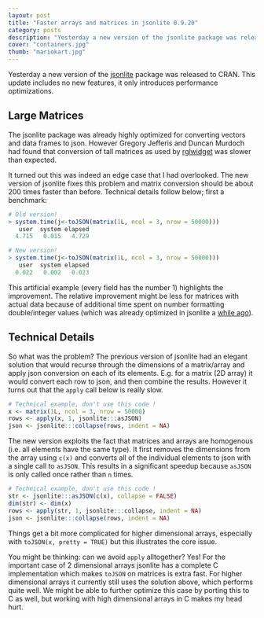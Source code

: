 ```yaml
---
layout: post
title: "Faster arrays and matrices in jsonlite 0.9.20"
category: posts
description: "Yesterday a new version of the jsonlite package was released to CRAN. This update includes no new features, it only introduces performance optimizations."
cover: "containers.jpg"
thumb: "mariokart.jpg"
---
```


Yesterday a new version of the [jsonlite](https://cran.r-project.org/web/packages/jsonlite/vignettes/json-aaquickstart.html) package was released to CRAN. This update includes no new features, it only introduces performance optimizations.

## Large Matrices

The jsonlite package was already highly optimized for converting vectors and data frames to json. However Gregory Jefferis and Duncan Murdoch had found that conversion of tall matrices as used by [rglwidget](https://cran.r-project.org/web/packages/rglwidget/index.html) was slower than expected.

It turned out this was indeed an edge case that I had overlooked. The new version of jsonlite fixes this problem and matrix conversion should be about 200 times faster than before. Technical details follow below; first a benchmark:


```r
# Old version!
> system.time(j<-toJSON(matrix(1L, ncol = 3, nrow = 50000)))
   user  system elapsed
  4.715   0.015   4.729

# New version!
> system.time(j<-toJSON(matrix(1L, ncol = 3, nrow = 50000)))
   user  system elapsed
  0.022   0.002   0.023
```

This artificial example (every field has the number 1) highlights the improvement. The relative improvement might be less for matrices with actual data because of additional time spent on number formatting double/integer values (which was already optimized in jsonlite a [while ago](https://www.opencpu.org/posts/jsonlite-release-0-9-13/)).

## Technical Details

So what was the problem? The previous version of jsonlite had an elegant solution that would recurse through the dimensions of a matrix/array and apply json conversion on each of its elements. E.g. for a matrix (2D array) it would convert each row to json, and then combine the results. However it turns out that the `apply` call below is really slow.

```r
# Technical example, don't use this code !
x <- matrix(1L, ncol = 3, nrow = 50000)
rows <- apply(x, 1, jsonlite:::asJSON)
json <- jsonlite:::collapse(rows, indent = NA)
```

The new version exploits the fact that matrices and arrays are homogenous (i.e. all elements have the same type). It first removes the dimensions from the array using `c(x)` and converts all of the individual elements to json with a single call to `asJSON`. This results in a significant speedup because `asJSON` is only called once rather than `n` times.

```r
# Technical example, don't use this code !
str <- jsonlite:::asJSON(c(x), collapse = FALSE)
dim(str) <- dim(x)
rows <- apply(str, 1, jsonlite:::collapse, indent = NA)
json <- jsonlite:::collapse(rows, indent = NA)
```

Things get a bit more complicated for higher dimensional arrays, especially with `toJSON(x, pretty = TRUE)` but this illustrates the core issue. 

You might be thinking: can we avoid `apply` alltogether? Yes! For the important case of 2 dimensional arrays jsonlite has a complete C implementation which makes `toJSON` on matrices is extra fast. For higher dimensional arrays it currently still uses the solution above, which performs quite well. We might be able to further optimize this case by porting this to C as well, but working with high dimensional arrays in C makes my head hurt.
